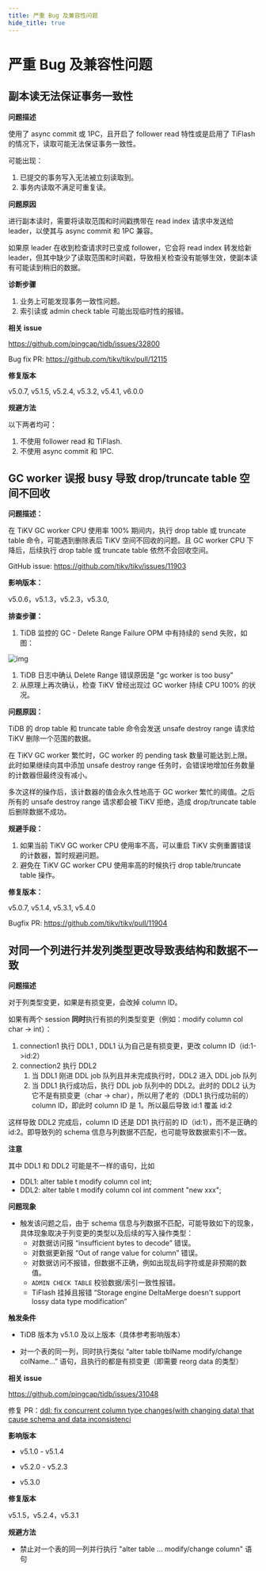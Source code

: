 ```yaml
---
title: 严重 Bug 及兼容性问题
hide_title: true
---
```


# 严重 Bug 及兼容性问题

## **副本读无法保证事务一致性**

**问题描述**

使用了 async commit 或 1PC，且开启了 follower read 特性或是启用了 TiFlash 的情况下，读取可能无法保证事务一致性。

可能出现：

1. 已提交的事务写入无法被立刻读取到。
2. 事务内读取不满足可重复读。

**问题原因**

进行副本读时，需要将读取范围和时间戳携带在 read index 请求中发送给 leader，以使其与 async commit 和 1PC 兼容。

如果原 leader 在收到检查请求时已变成 follower，它会将 read index 转发给新 leader，但其中缺少了读取范围和时间戳，导致相关检查没有能够生效，使副本读有可能读到稍旧的数据。

**诊断步骤**

1. 业务上可能发现事务一致性问题。
2. 索引读或 admin check table 可能出现临时性的报错。

**相关 issue**

https://github.com/pingcap/tidb/issues/32800

Bug fix PR: https://github.com/tikv/tikv/pull/12115

**修复版本**

v5.0.7, v5.1.5, v5.2.4, v5.3.2, v5.4.1, v6.0.0

**规避方法**

以下两者均可：

1. 不使用 follower read 和 TiFlash.
2. 不使用 async commit 和 1PC.

## **GC worker 误报 busy 导致 drop/truncate table 空间不回收**

**问题描述：**

在 TiKV GC worker CPU 使用率 100% 期间内，执行 drop table 或 truncate table 命令，可能遇到删除表后 TiKV 空间不回收的问题。且 GC worker CPU 下降后，后续执行 drop table 或 truncate table 依然不会回收空间。

GitHub issue: https://github.com/tikv/tikv/issues/11903

**影响版本：**

v5.0.6，v5.1.3，v5.2.3，v5.3.0,

**排查步骤：**

1. TiDB 监控的 GC - Delete Range Failure OPM 中有持续的 send 失败，如图：

![img](https://asktug.com/uploads/default/original/4X/d/d/2/dd242365e269f79e83a5abfc166e1aa24d710183.png)

1. TiDB 日志中确认 Delete Range 错误原因是 "gc worker is too busy"
2. 从原理上再次确认，检查 TiKV 曾经出现过 GC worker 持续 CPU 100% 的状况。

**问题原因：**

TiDB 的 drop table 和 truncate table 命令会发送 unsafe destroy range 请求给 TiKV 删除一个范围的数据。

在 TiKV GC worker 繁忙时，GC worker 的 pending task 数量可能达到上限。此时如果继续向其中添加 unsafe destroy range 任务时，会错误地增加任务数量的计数器但最终没有减小。

多次这样的操作后，该计数器的值会永久性地高于 GC worker 繁忙的阈值。之后所有的 unsafe destroy range 请求都会被 TiKV 拒绝，造成 drop/truncate table 后删除数据不成功。

**规避手段：**

1. 如果当前 TiKV GC worker CPU 使用率不高，可以重启 TiKV 实例重置错误的计数器，暂时规避问题。
2. 避免在 TiKV GC worker CPU 使用率高的时候执行 drop table/truncate table 操作。

**修复版本：**

v5.0.7, v5.1.4, v5.3.1, v5.4.0

Bugfix PR: https://github.com/tikv/tikv/pull/11904

## **对同一个列进行并发列类型更改导致表结构和数据不一致**

**问题描述**

对于列类型变更，如果是有损变更，会改掉 column ID。

如果有两个 session **同时**执行有损的列类型变更（例如：modify column col char -> int）：

1. connection1 执行 DDL1 , DDL1 认为自己是有损变更，更改 column ID（id:1->id:2）
2. connection2 执行 DDL2
   1. 当 DDL1 刚进 DDL job 队列且并未完成执行时，DDL2 进入 DDL job 队列
   2. 当 DDL1 执行成功后，执行 DDL job 队列中的 DDL2。此时的 DDL2 认为它不是有损变更（char -> char），所以用了老的（DDL1 执行成功前的）column ID，即此时 column ID 是 1。所以最后导致 id:1 覆盖 id:2

这样导致 DDL2 完成后，column ID 还是 DD1 执行前的 ID（id:1），而不是正确的 id:2。即导致列的 schema 信息与列数据不匹配，也可能导致数据索引不一致。

**注意**

其中 DDL1 和 DDL2 可能是不一样的语句，比如

- DDL1: alter table t modify column col int;
- DDL2: alter table t modify column col int comment "new xxx";

**问题现象**

- 触发该问题之后，由于 schema 信息与列数据不匹配，可能导致如下的现象，具体现象取决于列变更的类型以及后续的写入操作类型：
  - 对数据访问报 “insufficient bytes to decode” 错误。
  - 对数据更新报 “Out of range value for column” 错误。
  - 对数据访问不报错，但数据不正确，例如出现乱码字符或是非预期的数值。
  - `ADMIN CHECK TABLE` 校验数据/索引一致性报错。
  - TiFlash 挂掉且报错 “Storage engine DeltaMerge doesn't support lossy data type modification”

**触发条件**

- TiDB 版本为 v5.1.0 及以上版本（具体参考影响版本）

- 对一个表的同一列，同时执行类似 “alter table tblName modify/change colName...” 语句，且执行的都是有损变更（即需要 reorg data 的类型）

**相关 issue**

https://github.com/pingcap/tidb/issues/31048

修复 PR：[ddl: fix concurrent column type changes(with changing data) that cause schema and data inconsistenci](https://github.com/pingcap/tidb/pull/31051)

**影响版本**

- v5.1.0 - v5.1.4

- v5.2.0 - v5.2.3

- v5.3.0

**修复版本**

v5.1.5，v5.2.4，v5.3.1

**规避方法**

- 禁止对一个表的同一列并行执行 "alter table ... modify/change column" 语句
